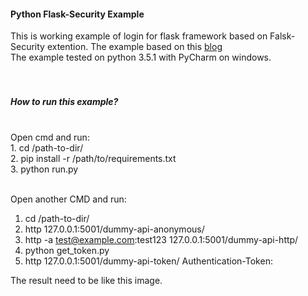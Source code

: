 
<h4>Python Flask-Security Example</h4>
This is working example of login for flask framework based on Falsk-Security extention. The example based on this <a href="http://mandarvaze.github.io/2015/01/token-auth-with-flask-security.html">blog</a><br/>
The example tested on python 3.5.1 with PyCharm on windows.
<br/><br/><br/>
<h5>How to run this example?</h5>
<br/>
Open cmd and run:<br/>
  1. cd /path-to-dir/<br/>
  2. pip install -r /path/to/requirements.txt<br/>
  3. python run.py<br/>
<br/>

Open another CMD and run:<br/>
  1. cd /path-to-dir/<br/>
  2. http 127.0.0.1:5001/dummy-api-anonymous/<br/>
  3. http -a test@example.com:test123 127.0.0.1:5001/dummy-api-http/<br/>
  4. python get_token.py<br/>
  5. http 127.0.0.1:5001/dummy-api-token/  Authentication-Token:<token from get_token scirpt><br/>


The result need to be like this image.
